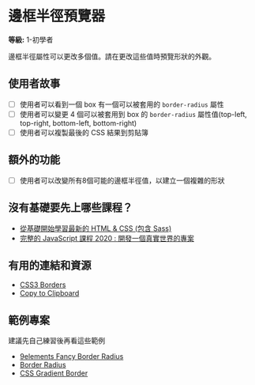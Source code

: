 # 邊框半徑預覽器

**等級:** 1-初學者

邊框半徑屬性可以更改多個值。請在更改這些值時預覽形狀的外觀。

## 使用者故事

-   [ ] 使用者可以看到一個 box 有一個可以被套用的 `border-radius` 屬性
-   [ ] 使用者可以變更 4 個可以被套用到 box 的 `border-radius` 屬性值(top-left, top-right, bottom-left, bottom-right)
-   [ ] 使用者可以複製最後的 CSS 結果到剪貼簿

## 額外的功能

-   [ ] 使用者可以改變所有8個可能的邊框半徑值，以建立一個複雜的形狀

## 沒有基礎要先上哪些課程？

- [從基礎開始學習最新的 HTML & CSS (包含 Sass)](https://softnshare.com/modern-html-css-from-the-beginning/)
- [完整的 JavaScript 課程 2020 : 開發一個真實世界的專案](https://softnshare.com/the-complete-javascript-course/)

## 有用的連結和資源

-   [CSS3 Borders](https://www.w3schools.com/css/css3_borders.asp)
-   [Copy to Clipboard](https://www.w3schools.com/howto/howto_js_copy_clipboard.asp)

## 範例專案 

建議先自己練習後再看這些範例

-   [9elements Fancy Border Radius](https://9elements.github.io/fancy-border-radius/)
-   [Border Radius](https://border-radius.com/)
-   [CSS Gradient Border](https://codepen.io/thebabydino/pen/zbqPVd)
